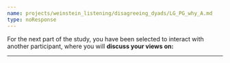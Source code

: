 ```yaml
---
name: projects/weinstein_listening/disagreeing_dyads/LG_PG_why_A.md
type: noResponse
---
```


For the next part of the study, you have been selected to interact with another participant, where you will **discuss your views on:**

---
